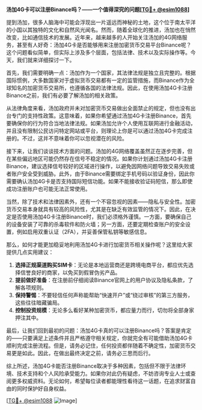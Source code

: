 **汤加4G卡可以注册Binance吗？——一个值得深究的问题[[TG💪+ @esim1088](https://t.me/s/esim1088)]**

提到汤加，很多人脑海中可能会浮现出一片遥远而神秘的土地，这个位于南太平洋的小国以其独特的文化和自然风光闻名。然而，随着全球化的推进，汤加也在悄然改变，比如通信技术的发展。近年来，越来越多的人开始关注汤加的4G网络服务，甚至有人好奇：汤加4G卡是否能够用来注册加密货币交易平台Binance呢？这个问题看似简单，但实际上涉及多个层面，包括法律、技术以及实际操作等。今天，我们就来详细探讨一下。

首先，我们需要明确一点：汤加作为一个国家，其法律法规是独立且完整的。根据国际惯例，大多数国家对于虚拟货币交易都有一定的监管措施，而Binance作为全球知名的加密货币交易所，也遵循各国的法律法规。因此，在使用汤加4G卡注册Binance之前，我们有必要了解汤加的相关政策。

从法律角度来看，汤加政府并未对加密货币交易做出全面禁止的规定，但也没有出台专门的支持性政策。这意味着，如果你希望通过汤加4G卡注册Binance，首先要确保你的行为符合当地法律法规。如果汤加允许个人使用互联网进行金融活动，并且没有限制公民访问特定网站或平台，则理论上你是可以通过汤加4G卡完成注册的。不过，这并不意味着你可以忽视潜在的风险。

接下来，让我们谈谈技术方面的问题。汤加的4G网络覆盖虽然正在逐步完善，但在某些偏远地区可能仍然存在信号不稳定的情况。如果你计划通过汤加4G卡注册Binance，建议选择信号较好的区域进行操作，以避免因网络问题导致交易失败或者账户安全受到威胁。此外，由于Binance需要绑定手机号码以验证身份，因此你需要确认汤加4G卡是否支持国际短信功能。如果不能接收验证码短信，那么即使成功注册账户也可能无法正常使用。

当然，除了技术和法律因素外，还有一个不容忽视的因素——隐私与安全性。加密货币交易本身就具有较高的风险性，尤其是在缺乏有效监管的情况下。因此，在决定是否使用汤加4G卡注册Binance时，我们必须格外谨慎。一方面，要确保自己的设备安装了可靠的杀毒软件和防火墙；另一方面，还要定期检查账户的安全设置，例如启用双重认证（2FA），并妥善保管私钥等敏感信息。

那么，如何才能更加稳妥地利用汤加4G卡进行加密货币相关操作呢？这里给大家提供几点实用建议：

1. **选择正规渠道购买SIM卡**：无论是本地运营商还是跨境电商平台，都应优先选择信誉良好的商家，以免买到假冒伪劣产品。
2. **提前做好准备**：在注册前仔细阅读Binance官网上的用户协议及隐私条款，了解各项规则。
3. **保持警惕**：不要轻信任何声称能帮助“快速开户”或“绕过审核”的第三方服务，这些往往暗藏骗局。
4. **控制投资规模**：无论多么看好某种加密货币，都应量力而行，切勿将全部身家押注其中。

最后，让我们回到最初的问题：汤加4G卡真的可以注册Binance吗？答案是肯定的——只要满足上述条件并且严格遵守相关规定，你就完全有可能借助汤加4G卡顺利完成注册流程。但是，请务必记住，任何投资都伴随着不确定性，加密货币交易更是如此。因此，在做出最终决定之前，请务必三思而后行。

综上所述，汤加4G卡能否注册Binance取决于多种因素，包括但不限于法律环境、技术支持和个人风险承受能力。如果你对此仍有疑虑，不妨咨询专业人士或查阅更多权威资料。无论如何，希望每位读者都能理性看待这一话题，在追求财富自由的同时保护好自身权益。

[[TG💪+ @esim1088](https://t.me/s/esim1088) ![Image](https://i.postimg.cc/4NQfJmqS/Snipaste-2025-05-13-00-14-12.png)]